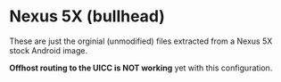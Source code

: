 
# Nexus 5X (bullhead)

These are just the orginial (unmodified) files extracted from a Nexus 5X stock Android image. 

**Offhost routing to the UICC is NOT working** yet with this configuration.




